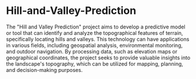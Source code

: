 # Hill-and-Valley-Prediction
The "Hill and Valley Prediction" project aims to develop a predictive model or tool that can identify and analyze the topographical features of terrain, 
specifically locating hills and valleys. This technology can have applications in various fields, including geospatial analysis, 
environmental monitoring, and outdoor navigation. By processing data, such as elevation maps or geographical coordinates,
the project seeks to provide valuable insights into the landscape's topography, which can be utilized for mapping, planning, and decision-making purposes.
